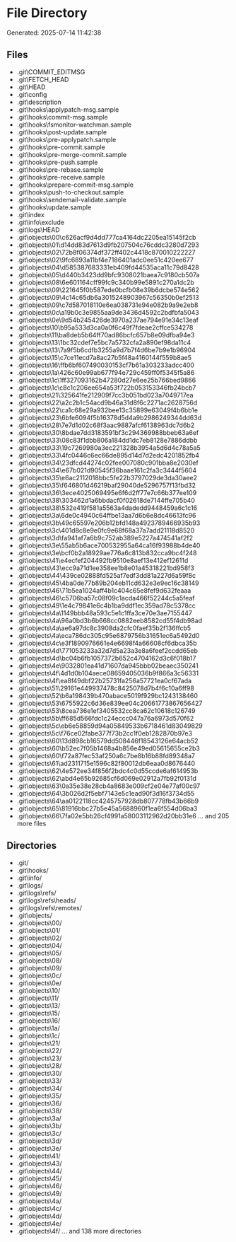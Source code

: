 # File Directory

Generated: 2025-07-14 11:42:38

## Files
- .git\COMMIT_EDITMSG
- .git\FETCH_HEAD
- .git\HEAD
- .git\config
- .git\description
- .git\hooks\applypatch-msg.sample
- .git\hooks\commit-msg.sample
- .git\hooks\fsmonitor-watchman.sample
- .git\hooks\post-update.sample
- .git\hooks\pre-applypatch.sample
- .git\hooks\pre-commit.sample
- .git\hooks\pre-merge-commit.sample
- .git\hooks\pre-push.sample
- .git\hooks\pre-rebase.sample
- .git\hooks\pre-receive.sample
- .git\hooks\prepare-commit-msg.sample
- .git\hooks\push-to-checkout.sample
- .git\hooks\sendemail-validate.sample
- .git\hooks\update.sample
- .git\index
- .git\info\exclude
- .git\logs\HEAD
- .git\objects\00\c626acf9d4dd777ca4164dc2205ea15145f2cb
- .git\objects\01\d14dd83d7613d9fb207504c76cddc3280d7293
- .git\objects\02\72b8f06374df372ff402c4418c870010222227
- .git\objects\02\9fc6893a11bf4e7186401adc0ee51c420ee677
- .git\objects\04\d585387683331eb409fd44535aca11c79d8428
- .git\objects\05\d440b3423dd9bfc9308021baea7c9180cb507a
- .git\objects\08\6e601164cff99fc9c340b99e5891c270a1dc2b
- .git\objects\09\221645f0b587ede0bcfb08e39b6dcbe574e562
- .git\objects\09\4c14c65db6a3015248903967c56350b0ef2513
- .git\objects\09\c7d587018110e6ea038731e94e082b9a9e2eb8
- .git\objects\0c\a19b0c3e9855aa9de3436d4592c2bdfbfa5043
- .git\objects\0e\9d54b245426de3970a237ae794e91e34c13eaf
- .git\objects\10\b95a533d3ca0a0f6c49f7fdeae2cffce534278
- .git\objects\11\ba8deb5b64ff70ad86bcfc657b8e09dfba94e3
- .git\objects\13\1bc32cdef7e5bc7a5732cfa2a890ef98da11c4
- .git\objects\13\7a9f5b6cdfb3255a9d7b7f4d6be7b9e1b96904
- .git\objects\15\c7ce11ecd7a8ac27b5f48a4160144f559b8ae5
- .git\objects\16\ffb6bf607490030153cf7b61a303233adcc400
- .git\objects\1a\426c60e99ab677f94e729c459ff0f5345f5a86
- .git\objects\1c\1ff327093162b47280d27e6ee25b766bed9866
- .git\objects\1c\c8c1c206ee654a53f722b053153346fb24bcb7
- .git\objects\21\325641fe212909f7cc3b051bd023a7049717ea
- .git\objects\22\a2c2b1c54acd9b46a31d8f6c2271ac2628756d
- .git\objects\22\ca1c68e29a932bee13c35899e63049f4b6bb1e
- .git\objects\23\6bfe6094f5b16378d5d4a9b2986249344dd63d
- .git\objects\28\7e7d1d02c68f3aac9887afcf6138963dc7d6b2
- .git\objects\30\8bdae7dd3183591bf3c294369988bbeb63a6ef
- .git\objects\33\08c83f1dbb806a184dd1dc7eb8128e7886ddbb
- .git\objects\33\19c7269980a3ec221328b3954a5d6d4c78a5a5
- .git\objects\33\4fc0446c6ec66de895d14d7d2edc4201852fb4
- .git\objects\34\23dfcd44274c02fee007080c901bba8e2030ef
- .git\objects\34\e67b021d90545f36baae161c2fa3c3444f5604
- .git\objects\35\e6ac2112018bbc5fe22b3797029de3da30aee2
- .git\objects\35\f646801d46219baf29040de5296757f13fbd32
- .git\objects\36\3ece4025069495e6f6d2ff77e7c66b377ee109
- .git\objects\38\303462d1a6bbdacf0f02618de7144ffe705b40
- .git\objects\38\532e419f581a5563a4dadedd9448459a6c1c16
- .git\objects\3a\6de0c4940c64ffbe13aa7d6b6e8dc46613fc96
- .git\objects\3b\49c65597e206b12bfd148a4923789466935b93
- .git\objects\3c\401d8c8e9e0fc9e68f68a37a7add21118d8520
- .git\objects\3d\fa941af7a6b9c752ab389e5227a474541af2f2
- .git\objects\3e\55ab5b6ace700532955a64ca16f93988b4de40
- .git\objects\3e\bcf0b2a18929ae776a6c813b832cca9bc4f248
- .git\objects\41\e4ecfef204492fb9510e8aef13e412ef12611d
- .git\objects\43\ecc9a71d1ee358ee1b8e01a45318221bd958f3
- .git\objects\44\439ce02888fd525af7edf3dd81a227d6a59f8c
- .git\objects\45\4ba0de77b89b204eb11cd632e3e9ec16c38149
- .git\objects\46\71b5ea1024aff4b1c404c65e8fef9d632feaaa
- .git\objects\46\c5706ba57c08f09c1acda466f52244c5a5feaf
- .git\objects\49\1e4c79841e6c4b1ba9ddf1ec359ad78c5378cc
- .git\objects\4a\1149bbb48a593c5e1c1ffa3ce70e3ae7155447
- .git\objects\4a\96a0bd3b6b668cc0882eeb8582cd55f4db98ad
- .git\objects\4a\ae6a97dc8c3908da2cfc0faef35b2f136ffcb5
- .git\objects\4a\eca786dc305c95e6879756b31651ec6a5492d0
- .git\objects\4c\e3f1890976661e4e6698f4a66608cf6dbca35b
- .git\objects\4d\771053233a32d7d5a23a3e8a6feef2ccdd65eb
- .git\objects\4d\bc04b6fb1057372b652c4704162d3c6f018b17
- .git\objects\4e\9032801ea41d71607da945bbb02beaec350241
- .git\objects\4f\4d1d0b104aece08659405036b9f866a3c56331
- .git\objects\4f\ea8f49dbf22b25731fa256a57721ea0cf67ada
- .git\objects\51\29161e449937478c8425078d7b4f6c10a6ff98
- .git\objects\52\b6a198439b470abace5019f929bc1243138460
- .git\objects\53\6755922c6d36e839ee04c20661773867656427
- .git\objects\53\8cea736e1ef3405532cc8ca62c10618c126749
- .git\objects\5b\ff685d566fdc1c24eccc047a76a6973d570f62
- .git\objects\5c\eb6e58859d94a05849533b6718461d83049829
- .git\objects\5c\f76ce02fabe377f73b2cc1f0eb1282870b97e3
- .git\objects\60\13d898cb16579dd508446f18543126e64acb52
- .git\objects\60\b52ec7f05b1468a4b856e49ed05615655ce2b3
- .git\objects\60\f72a87fec53af250a6c7be8b16b88fd89348a7
- .git\objects\61\ad2311715e1596c82f80012db6eaa0d8676440
- .git\objects\62\4e572ee34f856f2bdc4c0d55ccde6af614953b
- .git\objects\62\abd4e65b92685cf6d069e02912a7fb92f0131d
- .git\objects\63\0a35e38e28cb4a8683e009cf2e04e77af00c97
- .git\objects\64\3b026d2f5ebf7143e5c1ead90f3d16f3734d55
- .git\objects\64\aa0122118cc4245757928db807778fb43b66b9
- .git\objects\65\81916bbc27b5e45a5688960f1ea6f554d06ba3
- .git\objects\66\7fa02e5bb26cf4991a58003112962d20bb31e6
... and 205 more files

## Directories
- .git/
- .git\hooks/
- .git\info/
- .git\logs/
- .git\logs\refs/
- .git\logs\refs\heads/
- .git\logs\refs\remotes/
- .git\objects/
- .git\objects\00/
- .git\objects\01/
- .git\objects\02/
- .git\objects\04/
- .git\objects\05/
- .git\objects\08/
- .git\objects\09/
- .git\objects\0c/
- .git\objects\0e/
- .git\objects\10/
- .git\objects\11/
- .git\objects\13/
- .git\objects\15/
- .git\objects\16/
- .git\objects\1a/
- .git\objects\1c/
- .git\objects\21/
- .git\objects\22/
- .git\objects\23/
- .git\objects\28/
- .git\objects\30/
- .git\objects\33/
- .git\objects\34/
- .git\objects\35/
- .git\objects\36/
- .git\objects\38/
- .git\objects\3a/
- .git\objects\3b/
- .git\objects\3c/
- .git\objects\3d/
- .git\objects\3e/
- .git\objects\41/
- .git\objects\43/
- .git\objects\44/
- .git\objects\45/
- .git\objects\46/
- .git\objects\49/
- .git\objects\4a/
- .git\objects\4c/
- .git\objects\4d/
- .git\objects\4e/
- .git\objects\4f/
... and 138 more directories
